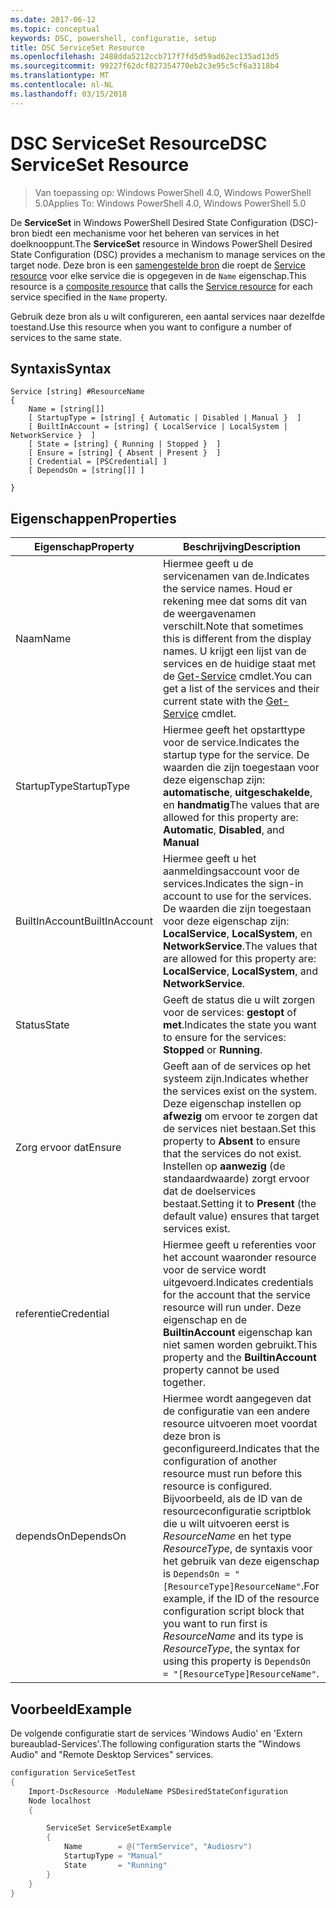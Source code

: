 ```yaml
---
ms.date: 2017-06-12
ms.topic: conceptual
keywords: DSC, powershell, configuratie, setup
title: DSC ServiceSet Resource
ms.openlocfilehash: 2488dda5212ccb717f7fd5d59ad62ec135ad13d5
ms.sourcegitcommit: 99227f62dcf827354770eb2c3e95c5cf6a3118b4
ms.translationtype: MT
ms.contentlocale: nl-NL
ms.lasthandoff: 03/15/2018
---
```

# <a name="dsc-serviceset-resource"></a><span data-ttu-id="241f3-103">DSC ServiceSet Resource</span><span class="sxs-lookup"><span data-stu-id="241f3-103">DSC ServiceSet Resource</span></span>

> <span data-ttu-id="241f3-104">Van toepassing op: Windows PowerShell 4.0, Windows PowerShell 5.0</span><span class="sxs-lookup"><span data-stu-id="241f3-104">Applies To: Windows PowerShell 4.0, Windows PowerShell 5.0</span></span>


<span data-ttu-id="241f3-105">De **ServiceSet** in Windows PowerShell Desired State Configuration (DSC)-bron biedt een mechanisme voor het beheren van services in het doelknooppunt.</span><span class="sxs-lookup"><span data-stu-id="241f3-105">The **ServiceSet** resource in Windows PowerShell Desired State Configuration (DSC) provides a mechanism to manage services on the target node.</span></span> <span data-ttu-id="241f3-106">Deze bron is een [samengestelde bron](authoringResourceComposite.md) die roept de [Service resource](serviceResource.md) voor elke service die is opgegeven in de `Name` eigenschap.</span><span class="sxs-lookup"><span data-stu-id="241f3-106">This resource is a [composite resource](authoringResourceComposite.md) that calls the [Service resource](serviceResource.md) for each service specified in the `Name` property.</span></span>

<span data-ttu-id="241f3-107">Gebruik deze bron als u wilt configureren, een aantal services naar dezelfde toestand.</span><span class="sxs-lookup"><span data-stu-id="241f3-107">Use this resource when you want to configure a number of services to the same state.</span></span>

## <a name="syntax"></a><span data-ttu-id="241f3-108">Syntaxis</span><span class="sxs-lookup"><span data-stu-id="241f3-108">Syntax</span></span>

```
Service [string] #ResourceName
{
    Name = [string[]]
    [ StartupType = [string] { Automatic | Disabled | Manual }  ]
    [ BuiltInAccount = [string] { LocalService | LocalSystem | NetworkService }  ]
    [ State = [string] { Running | Stopped }  ]
    [ Ensure = [string] { Absent | Present }  ]
    [ Credential = [PSCredential] ]
    [ DependsOn = [string[]] ]
    
}
```

## <a name="properties"></a><span data-ttu-id="241f3-109">Eigenschappen</span><span class="sxs-lookup"><span data-stu-id="241f3-109">Properties</span></span>

|  <span data-ttu-id="241f3-110">Eigenschap</span><span class="sxs-lookup"><span data-stu-id="241f3-110">Property</span></span>  |  <span data-ttu-id="241f3-111">Beschrijving</span><span class="sxs-lookup"><span data-stu-id="241f3-111">Description</span></span>   | 
|---|---| 
| <span data-ttu-id="241f3-112">Naam</span><span class="sxs-lookup"><span data-stu-id="241f3-112">Name</span></span>| <span data-ttu-id="241f3-113">Hiermee geeft u de servicenamen van de.</span><span class="sxs-lookup"><span data-stu-id="241f3-113">Indicates the service names.</span></span> <span data-ttu-id="241f3-114">Houd er rekening mee dat soms dit van de weergavenamen verschilt.</span><span class="sxs-lookup"><span data-stu-id="241f3-114">Note that sometimes this is different from the display names.</span></span> <span data-ttu-id="241f3-115">U krijgt een lijst van de services en de huidige staat met de [Get-Service](https://technet.microsoft.com/library/hh849804.aspx) cmdlet.</span><span class="sxs-lookup"><span data-stu-id="241f3-115">You can get a list of the services and their current state with the [Get-Service](https://technet.microsoft.com/library/hh849804.aspx) cmdlet.</span></span>|
| <span data-ttu-id="241f3-116">StartupType</span><span class="sxs-lookup"><span data-stu-id="241f3-116">StartupType</span></span>| <span data-ttu-id="241f3-117">Hiermee geeft het opstarttype voor de service.</span><span class="sxs-lookup"><span data-stu-id="241f3-117">Indicates the startup type for the service.</span></span> <span data-ttu-id="241f3-118">De waarden die zijn toegestaan voor deze eigenschap zijn: **automatische**, **uitgeschakelde**, en **handmatig**</span><span class="sxs-lookup"><span data-stu-id="241f3-118">The values that are allowed for this property are: **Automatic**, **Disabled**, and **Manual**</span></span>|  
| <span data-ttu-id="241f3-119">BuiltInAccount</span><span class="sxs-lookup"><span data-stu-id="241f3-119">BuiltInAccount</span></span>| <span data-ttu-id="241f3-120">Hiermee geeft u het aanmeldingsaccount voor de services.</span><span class="sxs-lookup"><span data-stu-id="241f3-120">Indicates the sign-in account to use for the services.</span></span> <span data-ttu-id="241f3-121">De waarden die zijn toegestaan voor deze eigenschap zijn: **LocalService**, **LocalSystem**, en **NetworkService**.</span><span class="sxs-lookup"><span data-stu-id="241f3-121">The values that are allowed for this property are: **LocalService**, **LocalSystem**, and **NetworkService**.</span></span>| 
| <span data-ttu-id="241f3-122">Status</span><span class="sxs-lookup"><span data-stu-id="241f3-122">State</span></span>| <span data-ttu-id="241f3-123">Geeft de status die u wilt zorgen voor de services: **gestopt** of **met**.</span><span class="sxs-lookup"><span data-stu-id="241f3-123">Indicates the state you want to ensure for the services: **Stopped** or **Running**.</span></span>| 
| <span data-ttu-id="241f3-124">Zorg ervoor dat</span><span class="sxs-lookup"><span data-stu-id="241f3-124">Ensure</span></span>| <span data-ttu-id="241f3-125">Geeft aan of de services op het systeem zijn.</span><span class="sxs-lookup"><span data-stu-id="241f3-125">Indicates whether the services exist on the system.</span></span> <span data-ttu-id="241f3-126">Deze eigenschap instellen op **afwezig** om ervoor te zorgen dat de services niet bestaan.</span><span class="sxs-lookup"><span data-stu-id="241f3-126">Set this property to **Absent** to ensure that the services do not exist.</span></span> <span data-ttu-id="241f3-127">Instellen op **aanwezig** (de standaardwaarde) zorgt ervoor dat de doelservices bestaat.</span><span class="sxs-lookup"><span data-stu-id="241f3-127">Setting it to **Present** (the default value) ensures that target services exist.</span></span>|
| <span data-ttu-id="241f3-128">referentie</span><span class="sxs-lookup"><span data-stu-id="241f3-128">Credential</span></span>| <span data-ttu-id="241f3-129">Hiermee geeft u referenties voor het account waaronder resource voor de service wordt uitgevoerd.</span><span class="sxs-lookup"><span data-stu-id="241f3-129">Indicates credentials for the account that the service resource will run under.</span></span> <span data-ttu-id="241f3-130">Deze eigenschap en de **BuiltinAccount** eigenschap kan niet samen worden gebruikt.</span><span class="sxs-lookup"><span data-stu-id="241f3-130">This property and the **BuiltinAccount** property cannot be used together.</span></span>| 
| <span data-ttu-id="241f3-131">dependsOn</span><span class="sxs-lookup"><span data-stu-id="241f3-131">DependsOn</span></span>| <span data-ttu-id="241f3-132">Hiermee wordt aangegeven dat de configuratie van een andere resource uitvoeren moet voordat deze bron is geconfigureerd.</span><span class="sxs-lookup"><span data-stu-id="241f3-132">Indicates that the configuration of another resource must run before this resource is configured.</span></span> <span data-ttu-id="241f3-133">Bijvoorbeeld, als de ID van de resourceconfiguratie scriptblok die u wilt uitvoeren eerst is *ResourceName* en het type *ResourceType*, de syntaxis voor het gebruik van deze eigenschap is `DependsOn = "[ResourceType]ResourceName"`.</span><span class="sxs-lookup"><span data-stu-id="241f3-133">For example, if the ID of the resource configuration script block that you want to run first is *ResourceName* and its type is *ResourceType*, the syntax for using this property is `DependsOn = "[ResourceType]ResourceName"`.</span></span>| 



## <a name="example"></a><span data-ttu-id="241f3-134">Voorbeeld</span><span class="sxs-lookup"><span data-stu-id="241f3-134">Example</span></span>

<span data-ttu-id="241f3-135">De volgende configuratie start de services 'Windows Audio' en 'Extern bureaublad-Services'.</span><span class="sxs-lookup"><span data-stu-id="241f3-135">The following configuration starts the "Windows Audio" and "Remote Desktop Services" services.</span></span>

```powershell
configuration ServiceSetTest
{
    Import-DscResource -ModuleName PSDesiredStateConfiguration
    Node localhost
    {

        ServiceSet ServiceSetExample
        {
            Name        = @("TermService", "Audiosrv")
            StartupType = "Manual"
            State       = "Running"
        } 
    }
}
```

